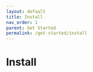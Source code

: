 ```yaml
---
layout: default
title: Install
nav_order: 1
parent: Get Started
permalink: /get-started/install
---
```


# Install